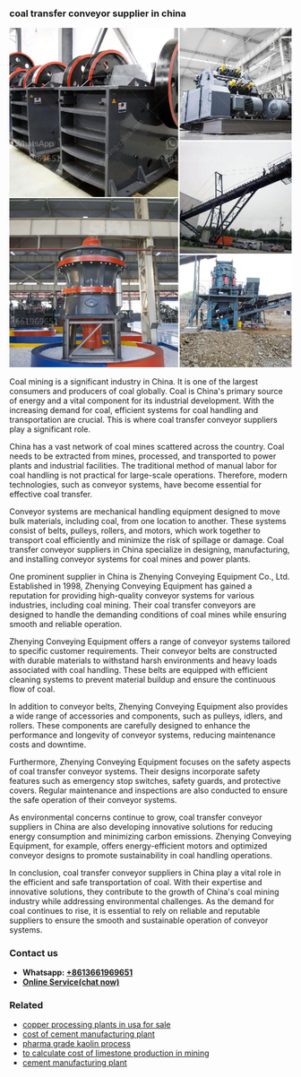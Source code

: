 <h3>coal transfer conveyor supplier in china</h3><img src='1706767972.jpg' alt=''><p>Coal mining is a significant industry in China. It is one of the largest consumers and producers of coal globally. Coal is China's primary source of energy and a vital component for its industrial development. With the increasing demand for coal, efficient systems for coal handling and transportation are crucial. This is where coal transfer conveyor suppliers play a significant role.</p><p>China has a vast network of coal mines scattered across the country. Coal needs to be extracted from mines, processed, and transported to power plants and industrial facilities. The traditional method of manual labor for coal handling is not practical for large-scale operations. Therefore, modern technologies, such as conveyor systems, have become essential for effective coal transfer.</p><p>Conveyor systems are mechanical handling equipment designed to move bulk materials, including coal, from one location to another. These systems consist of belts, pulleys, rollers, and motors, which work together to transport coal efficiently and minimize the risk of spillage or damage. Coal transfer conveyor suppliers in China specialize in designing, manufacturing, and installing conveyor systems for coal mines and power plants.</p><p>One prominent supplier in China is Zhenying Conveying Equipment Co., Ltd. Established in 1998, Zhenying Conveying Equipment has gained a reputation for providing high-quality conveyor systems for various industries, including coal mining. Their coal transfer conveyors are designed to handle the demanding conditions of coal mines while ensuring smooth and reliable operation.</p><p>Zhenying Conveying Equipment offers a range of conveyor systems tailored to specific customer requirements. Their conveyor belts are constructed with durable materials to withstand harsh environments and heavy loads associated with coal handling. These belts are equipped with efficient cleaning systems to prevent material buildup and ensure the continuous flow of coal.</p><p>In addition to conveyor belts, Zhenying Conveying Equipment also provides a wide range of accessories and components, such as pulleys, idlers, and rollers. These components are carefully designed to enhance the performance and longevity of conveyor systems, reducing maintenance costs and downtime.</p><p>Furthermore, Zhenying Conveying Equipment focuses on the safety aspects of coal transfer conveyor systems. Their designs incorporate safety features such as emergency stop switches, safety guards, and protective covers. Regular maintenance and inspections are also conducted to ensure the safe operation of their conveyor systems.</p><p>As environmental concerns continue to grow, coal transfer conveyor suppliers in China are also developing innovative solutions for reducing energy consumption and minimizing carbon emissions. Zhenying Conveying Equipment, for example, offers energy-efficient motors and optimized conveyor designs to promote sustainability in coal handling operations.</p><p>In conclusion, coal transfer conveyor suppliers in China play a vital role in the efficient and safe transportation of coal. With their expertise and innovative solutions, they contribute to the growth of China's coal mining industry while addressing environmental challenges. As the demand for coal continues to rise, it is essential to rely on reliable and reputable suppliers to ensure the smooth and sustainable operation of conveyor systems.</p><h3>Contact us</h3><ul><li><strong>Whatsapp:&nbsp;<a href="https://wa.me/8613661969651">+8613661969651</a></strong></li><li><a href="https://swt.shibang-china.com/?git&amp;zhl&amp;coal transfer conveyor supplier in china"><strong>Online Service(chat now)</strong></a></li></ul><h3>Related</h3><ul><li><a href='copper processing plants in usa for sale.md'>copper processing plants in usa for sale</a></li><li><a href='cost of cement manufacturing plant.md'>cost of cement manufacturing plant</a></li><li><a href='pharma grade kaolin process.md'>pharma grade kaolin process</a></li><li><a href='to calculate cost of limestone production in mining.md'>to calculate cost of limestone production in mining</a></li><li><a href='cement manufacturing plant.md'>cement manufacturing plant</a></li></ul>